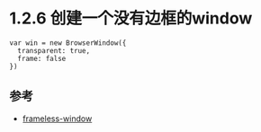 # 1.2.6 创建一个没有边框的window


```
var win = new BrowserWindow({
  transparent: true,
  frame: false
})
```


## 参考
- [frameless-window](https://electronjs.org/docs/api/frameless-window)
